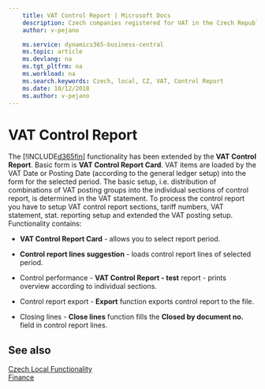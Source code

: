 ```yaml
---
    title: VAT Control Report | Microsoft Docs
    description: Czech companies registered for VAT in the Czech Republic (with assigned CZ VAT ID number) have the obligation to submit the VAT Control Report.
    author: v-pejano

    ms.service: dynamics365-business-central
    ms.topic: article
    ms.devlang: na
    ms.tgt_pltfrm: na
    ms.workload: na
    ms.search.keywords: Czech, local, CZ, VAT, Control Report
    ms.date: 10/12/2018
    ms.author: v-pejano
---
```


# VAT Control Report

The [!INCLUDE[d365fin](../../includes/d365fin_md.md)] functionality has been extended by the **VAT Control Report**. Basic form is **VAT Control Report Card**. VAT items are loaded by the VAT Date or Posting Date (according to the general ledger setup) into the form for the selected period. The basic setup, i.e. distribution of combinations of VAT posting groups into the individual sections of control report, is determined in the VAT statement. To process the control report you have to setup VAT control report sections, tariff numbers, VAT statement, stat. reporting setup and extended the VAT posting setup. Functionality contains:

*   **VAT Control Report Card** - allows you to select report period.

*   **Control report lines suggestion** - loads control report lines of selected period.

*   Control performance - **VAT Control Report - test** report - prints overview according to individual sections.

*   Control report export - **Export** function exports control report to the file.

*   Closing lines - **Close lines** function fills the **Closed by document no.** field in control report lines.

## See also
[Czech Local Functionality](czech-local-functionality.md)  
[Finance](../../finance.md) 
